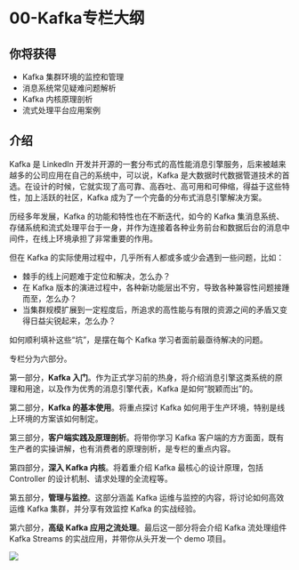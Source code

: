 # 00-Kafka专栏大纲

## 你将获得

- Kafka 集群环境的监控和管理
- 消息系统常见疑难问题解析
- Kafka 内核原理剖析
- 流式处理平台应用案例

## 介绍

Kafka 是 LinkedIn 开发并开源的一套分布式的高性能消息引擎服务，后来被越来越多的公司应用在自己的系统中，可以说，Kafka 是大数据时代数据管道技术的首选。在设计的时候，它就实现了高可靠、高吞吐、高可用和可伸缩，得益于这些特性，加上活跃的社区，Kafka 成为了一个完备的分布式消息引擎解决方案。

历经多年发展，Kafka 的功能和特性也在不断迭代，如今的 Kafka 集消息系统、存储系统和流式处理平台于一身，并作为连接着各种业务前台和数据后台的消息中间件，在线上环境承担了非常重要的作用。

但在 Kafka 的实际使用过程中，几乎所有人都或多或少会遇到一些问题，比如：

- 棘手的线上问题难于定位和解决，怎么办？
- 在 Kafka 版本的演进过程中，各种新功能层出不穷，导致各种兼容性问题接踵而至，怎么办？
- 当集群规模扩展到一定程度后，所追求的高性能与有限的资源之间的矛盾又变得日益尖锐起来，怎么办？

如何顺利填补这些“坑”，是摆在每个 Kafka 学习者面前最亟待解决的问题。

专栏分为六部分。

第一部分，**Kafka 入门**。作为正式学习前的热身，将介绍消息引擎这类系统的原理和用途，以及作为优秀的消息引擎代表，Kafka 是如何“脱颖而出”的。

第二部分，**Kafka 的基本使用**。将重点探讨 Kafka 如何用于生产环境，特别是线上环境的方案该如何制定。

第三部分，**客户端实践及原理剖析**。将带你学习 Kafka 客户端的方方面面，既有生产者的实操讲解，也有消费者的原理剖析，是专栏的重点内容。

第四部分，**深入 Kafka 内核**。将着重介绍 Kafka 最核心的设计原理，包括 Controller 的设计机制、请求处理的全流程等。

第五部分，**管理与监控**。这部分涵盖 Kafka 运维与监控的内容，将讨论如何高效运维 Kafka 集群，并分享有效监控 Kafka 的实战经验。

第六部分，**高级 Kafka 应用之流处理**。最后这一部分将会介绍 Kafka 流处理组件 Kafka Streams 的实战应用，并带你从头开发一个 demo 项目。

![](https://static001.geekbang.org/resource/image/36/23/36cae542caa6d3117a844d8218812c23.jpg)
